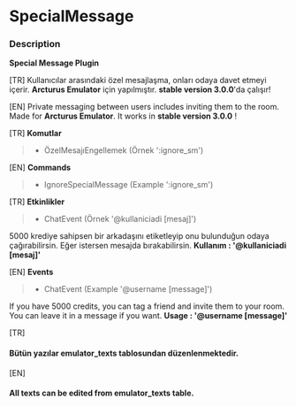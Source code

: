 # SpecialMessage


### Description

**Special Message Plugin** 

[TR] Kullanıcılar arasındaki özel mesajlaşma, onları odaya davet etmeyi içerir. **Arcturus Emulator** için yapılmıştır. **stable version 3.0.0**'da çalışır!

[EN] Private messaging between users includes inviting them to the room. Made for **Arcturus Emulator**. It works in **stable version 3.0.0** !


[TR] 
**Komutlar**

> - ÖzelMesajıEngellemek (Örnek ':ignore_sm')

[EN]
**Commands**

> - IgnoreSpecialMessage (Example ':ignore_sm')

[TR]
**Etkinlikler**

> - ChatEvent (Örnek '@kullaniciadi [mesaj]')

5000 krediye sahipsen bir arkadaşını etiketleyip onu bulunduğun odaya çağırabilirsin. Eğer istersen mesajda bırakabilirsin. **Kullanım : '@kullaniciadi [mesaj]'**

[EN]
**Events**

> - ChatEvent (Example '@username [message]')

If you have 5000 credits, you can tag a friend and invite them to your room. You can leave it in a message if you want. **Usage : '@username [message]'**

[TR]
#### Bütün yazılar emulator_texts tablosundan düzenlenmektedir.
[EN]
#### All texts can be edited from emulator_texts table.